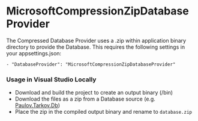 # MicrosoftCompressionZipDatabaseProvider

The Compressed Database Provider uses a .zip within application binary directory to provide the Database. This requires the following settings in your appsettings.json:

```
- "DatabaseProvider": "MicrosoftCompressionZipDatabaseProvider"
```

### Usage in Visual Studio Locally

- Download and build the project to create an output binary (/bin)
- Download the files as a zip from a Database source (e.g. [Paulov.Tarkov.Db](https://github.com/paulov-t/Paulov.Tarkov.db))
- Place the zip in the compiled output binary and rename to `database.zip`
